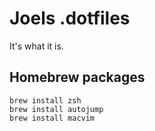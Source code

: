 # Joels .dotfiles

It's what it is.

## Homebrew packages

```
brew install zsh
brew install autojump
brew install macvim
```
